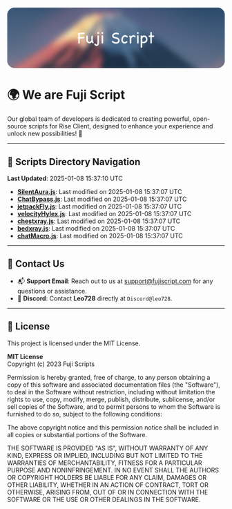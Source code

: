 ![Banner](.github/b.webp)

# 🌍 **We are Fuji Script**

Our global team of developers is dedicated to creating powerful, open-source scripts for Rise Client, designed to enhance your experience and unlock new possibilities! 🌟

---
<!-- SCRIPTS_NAVIGATION_START -->
## 📂 **Scripts Directory Navigation**

**Last Updated**: 2025-01-08 15:37:10 UTC

- **[SilentAura.js](scripts/SilentAura.js)**: Last modified on 2025-01-08 15:37:07 UTC
- **[ChatBypass.js](scripts/ChatBypass.js)**: Last modified on 2025-01-08 15:37:07 UTC
- **[jetpackFly.js](scripts/jetpackFly.js)**: Last modified on 2025-01-08 15:37:07 UTC
- **[velocityHylex.js](scripts/velocityHylex.js)**: Last modified on 2025-01-08 15:37:07 UTC
- **[chestxray.js](scripts/chestxray.js)**: Last modified on 2025-01-08 15:37:07 UTC
- **[bedxray.js](scripts/bedxray.js)**: Last modified on 2025-01-08 15:37:07 UTC
- **[chatMacro.js](scripts/chatMacro.js)**: Last modified on 2025-01-08 15:37:07 UTC

<!-- SCRIPTS_NAVIGATION_END -->

---

## 💬 **Contact Us**  
- 📬 **Support Email**: Reach out to us at [support@fujiscript.com](mailto:support@fujiscript.com) for any questions or assistance.  
- 💬 **Discord**: Contact **Leo728** directly at `Discord@leo728`.

---

## 📜 **License**

This project is licensed under the MIT License.  

**MIT License**  
Copyright (c) 2023 Fuji Scripts  

Permission is hereby granted, free of charge, to any person obtaining a copy of this software and associated documentation files (the "Software"), to deal in the Software without restriction, including without limitation the rights to use, copy, modify, merge, publish, distribute, sublicense, and/or sell copies of the Software, and to permit persons to whom the Software is furnished to do so, subject to the following conditions:  

The above copyright notice and this permission notice shall be included in all copies or substantial portions of the Software.  

THE SOFTWARE IS PROVIDED "AS IS", WITHOUT WARRANTY OF ANY KIND, EXPRESS OR IMPLIED, INCLUDING BUT NOT LIMITED TO THE WARRANTIES OF MERCHANTABILITY, FITNESS FOR A PARTICULAR PURPOSE AND NONINFRINGEMENT. IN NO EVENT SHALL THE AUTHORS OR COPYRIGHT HOLDERS BE LIABLE FOR ANY CLAIM, DAMAGES OR OTHER LIABILITY, WHETHER IN AN ACTION OF CONTRACT, TORT OR OTHERWISE, ARISING FROM, OUT OF OR IN CONNECTION WITH THE SOFTWARE OR THE USE OR OTHER DEALINGS IN THE SOFTWARE.  
